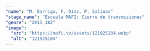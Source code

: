 ```yaml
---
"name": "M. Barriga, F. Díaz, P. Salinas"
"stage_name": "Escuela MAFI: Cierre de transmisiones"
"genre": "2015_182"
"image":
  "src": "https://mafi.tv/assets/121925104.webp"
  "alt": "121925104"
---
```

